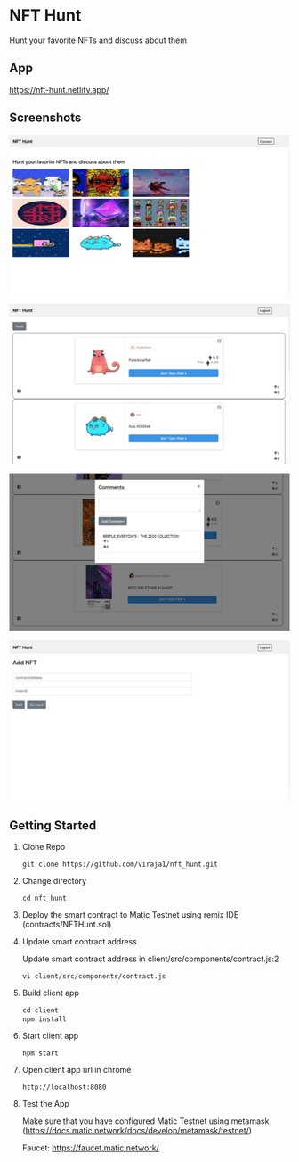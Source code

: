 # NFT Hunt

Hunt your favorite NFTs and discuss about them

## App
https://nft-hunt.netlify.app/

## Screenshots
![](screenshots/nft_hunt_1.png)

![](screenshots/nft_hunt_2.png)

![](screenshots/nft_hunt_3.png)

![](screenshots/nft_hunt_4.png)

## Getting Started

1) Clone Repo

   ```
   git clone https://github.com/viraja1/nft_hunt.git
   ```
    
2) Change directory
    
   ```
   cd nft_hunt
   ```
   
3) Deploy the smart contract to Matic Testnet using remix IDE (contracts/NFTHunt.sol)
   
4) Update smart contract address

    Update smart contract address in client/src/components/contract.js:2
    
    ```
    vi client/src/components/contract.js
    ``` 

5) Build client app

    ```
    cd client
    npm install
    ```
    
6) Start client app

    ```
    npm start
    ```
    
7) Open client app url in chrome

    ```
    http://localhost:8080
    ```
    
8) Test the App

    Make sure that you have configured Matic Testnet using metamask 
    (https://docs.matic.network/docs/develop/metamask/testnet/)
    
    Faucet: https://faucet.matic.network/
    
                
